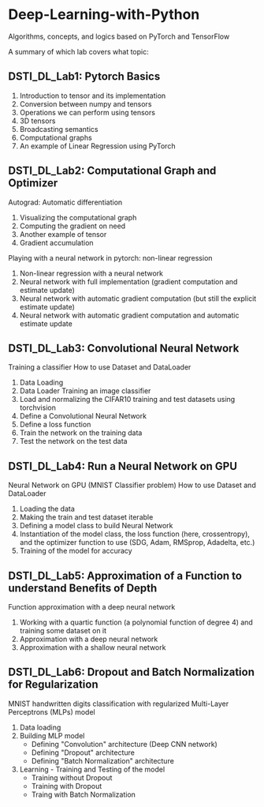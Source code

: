 # Deep-Learning-with-Python
Algorithms, concepts, and logics based on PyTorch and TensorFlow


A summary of which lab covers what topic:

**DSTI_DL_Lab1**: Pytorch Basics
---------
1. Introduction to tensor and its implementation
2. Conversion between numpy and tensors
3. Operations we can perform using tensors
4. 3D tensors
5. Broadcasting semantics
6. Computational graphs
7. An example of Linear Regression using PyTorch

**DSTI_DL_Lab2**: Computational Graph and Optimizer
-----
Autograd: Automatic differentiation 
  1. Visualizing the computational graph
  2. Computing the gradient on need
  3. Another example of tensor
  4. Gradient accumulation

Playing with a neural network in pytorch: non-linear regression
  1. Non-linear regression with a neural network
  2. Neural network with full implementation (gradient computation and estimate update)
  3. Neural network with automatic gradient computation (but still the explicit estimate update)
  4. Neural network with automatic gradient computation and automatic estimate update

**DSTI_DL_Lab3**: Convolutional Neural Network
-----
Training a classifier
How to use Dataset and DataLoader
  1. Data Loading
  2. Data Loader
Training an image classifier
  1. Load and normalizing the CIFAR10 training and test datasets using torchvision 
  2. Define a Convolutional Neural Network
  3. Define a loss function  
  4. Train the network on the training data
  5. Test the network on the test data
 
**DSTI_DL_Lab4**: Run a Neural Network on GPU
-----
Neural Network on GPU (MNIST Classifier problem)
How to use Dataset and DataLoader
  1. Loading the data
  2. Making the train and test dataset iterable
  3. Defining a model class to build Neural Network
  4. Instantiation of the model class, the loss function (here, crossentropy), and the optimizer function to use (SDG, Adam, RMSprop, Adadelta, etc.)
  5. Training of the model for accuracy
  
**DSTI_DL_Lab5**: Approximation of a Function to understand Benefits of Depth
-----
Function approximation with a deep neural network
  1. Working with a quartic function (a polynomial function of degree 4) and training some dataset on it
  2. Approximation with a deep neural network
  3. Approximation with a shallow neural network
  
**DSTI_DL_Lab6**: Dropout and Batch Normalization for Regularization
----- 
MNIST handwritten digits classification with regularized Multi-Layer Perceptrons (MLPs) model
  1. Data loading
  2. Building MLP model
      - Defining "Convolution" architecture (Deep CNN network)
      - Defining "Dropout" architecture
      - Defining "Batch Normalization" architecture
  3. Learning - Training and Testing of the model
      - Training without Dropout
      - Training with Dropout
      - Traing with Batch Normalization
